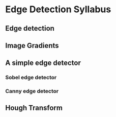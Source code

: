 # Edge Detection Syllabus
## Edge detection
## Image Gradients
## A simple edge detector
### Sobel edge detector
### Canny edge detector
## Hough Transform
